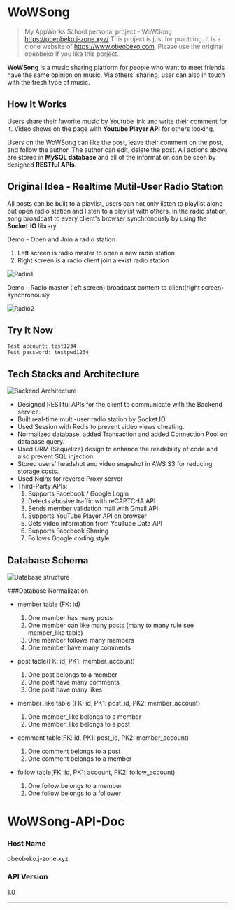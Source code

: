 # WoWSong
>My AppWorks School personal project - WoWSong https://obeobeko.j-zone.xyz/ 
>This project is just for practcing. It is a clone website of https://www.obeobeko.com. Please use the original obeobeko if you like this porject. 

**WoWSong** is a music sharing platform for people who want to meet friends have the same opinion on music. Via others’ sharing, user can also in touch with the fresh type of music. 

## How It Works
Users share their favorite music by Youtube link and write their comment for it. Video shows on the page with **Youtube Player API** for others looking. 

Users on the WoWSong can like the post, leave their comment on the post, and follow the author. The author can edit, delete the post. All actions above are stored in **MySQL database** and all of the information can be seen by designed **RESTful APIs**.


## Original Idea - Realtime Mutil-User Radio Station
All posts can be built to a playlist, users can not only listen to playlist alone but open radio station and listen to a playlist with others. In the radio station, song broadcast to every client's browser synchronously by using the **Socket.IO** library.

Demo - Open and Join a radio station
1. Left screen is radio master to open a new radio station
2. Right screen is a radio client join a exist radio station

![Radio1](https://user-images.githubusercontent.com/29995663/58114212-dc1e7e00-7c29-11e9-8c41-9849d50d0d72.gif)

Demo - Radio master (left screen) broadcast content to client(right screen) synchronously

![Radio2](https://user-images.githubusercontent.com/29995663/58114253-fc4e3d00-7c29-11e9-8755-f8a5670e5054.gif)


## Try It Now
    Test account: test1234
    Test password: testpwd1234

## Tech Stacks and Architecture

![Backend Architecture](https://user-images.githubusercontent.com/29995663/58113722-c2306b80-7c28-11e9-9eeb-94cb31b4b78a.png)

* Designed RESTful APIs for the client to communicate with the Backend service.
* Built real-time multi-user radio station by Socket.IO.
* Used Session with Redis to prevent video views cheating.
* Normalized database, added Transaction and added Connection Pool on database query.
* Used ORM (Sequelize) design to enhance the readability of code and also prevent SQL injection.
* Stored users' headshot and video snapshot in AWS S3  for reducing storage costs.
* Used Nginx for reverse Proxy server 
* Third-Party APIs:
    1. Supports Facebook / Google Login
    2. Detects abusive traffic with reCAPTCHA API
    3. Sends member validation mail with Gmail API
    4. Supports YouTube Player API on browser
    5. Gets video information from YouTube Data API
    6. Supports Facebook Sharing
    7. Follows Google coding style

## Database Schema
![Database structure](https://user-images.githubusercontent.com/29995663/58114694-e4c38400-7c2a-11e9-9b63-c35f2870a8ae.png)

###Database Normalization
* member table (FK: id)
    1. One member has many posts
    2. One member can like many posts (many to many rule see member_like table)
    3. One member follows many members
    4. One member have many comments

* post table(FK: id, PK1: member_account)
    1. One post belongs to a member
    2. One post have many comments
    3. One post have many likes

* member_like table (FK: id, PK1: post_id, PK2: member_account)
    1. One member_like belongs to a member  
    2. One member_like belongs to a post  

* comment table(FK: id, PK1: post_id, PK2: member_account)
    1. One comment belongs to a post
    2. One comment belongs to a member

* follow table(FK: id, PK1: acoount, PK2: follow_account)
    1. One follow belongs to a member
    2. One follow belongs to a follower

# WoWSong-API-Doc

### Host Name

obeobeko.j-zone.xyz

### API Version

1.0

----